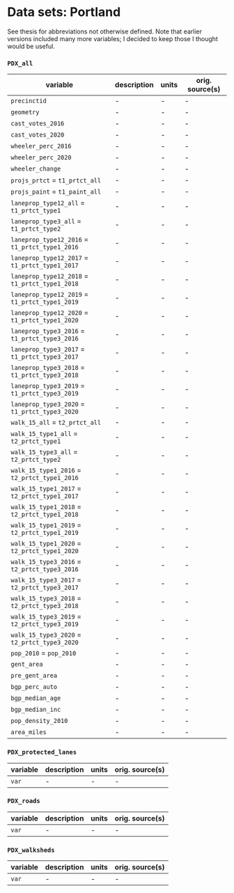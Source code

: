 # Data sets: Portland

See thesis for abbreviations not otherwise defined. Note that earlier versions included many more variables; I decided to keep those I thought would be useful.

### `PDX_all`

| variable  | description | units | orig. source(s) |
| --------- | ----------- | ----- | ----- |
| `precinctid` | - | - | - | - |
| `geometry` | - | - | - | - |
| `cast_votes_2016` | - | - | - | - |
| `cast_votes_2020` | - | - | - | - |
| `wheeler_perc_2016` | - | - | - | - |
| `wheeler_perc_2020` | - | - | - | - |
| `wheeler_change` | - | - | - | - |
| `projs_prtct` = `t1_prtct_all` | - | - | - | - |
| `projs_paint` = `t1_paint_all` | - | - | - | - |
| `laneprop_type12_all` = `t1_prtct_type1` | - | - | - | - |
| `laneprop_type3_all` = `t1_prtct_type2` | - | - | - | - |
| `laneprop_type12_2016` = `t1_prtct_type1_2016` | - | - | - | - |
| `laneprop_type12_2017` = `t1_prtct_type1_2017` | - | - | - | - |
| `laneprop_type12_2018` = `t1_prtct_type1_2018` | - | - | - | - |
| `laneprop_type12_2019` = `t1_prtct_type1_2019` | - | - | - | - |
| `laneprop_type12_2020` = `t1_prtct_type1_2020` | - | - | - | - |
| `laneprop_type3_2016` = `t1_prtct_type3_2016` | - | - | - | - |
| `laneprop_type3_2017` = `t1_prtct_type3_2017` | - | - | - | - |
| `laneprop_type3_2018` = `t1_prtct_type3_2018` | - | - | - | - |
| `laneprop_type3_2019` = `t1_prtct_type3_2019` | - | - | - | - |
| `laneprop_type3_2020` = `t1_prtct_type3_2020` | - | - | - | - |
| `walk_15_all` = `t2_prtct_all` | - | - | - | - |
| `walk_15_type1_all` = `t2_prtct_type1` | - | - | - | - |
| `walk_15_type3_all` = `t2_prtct_type2` | - | - | - | - |
| `walk_15_type1_2016` = `t2_prtct_type1_2016` | - | - | - | - |
| `walk_15_type1_2017` = `t2_prtct_type1_2017` | - | - | - | - |
| `walk_15_type1_2018` = `t2_prtct_type1_2018` | - | - | - | - |
| `walk_15_type1_2019` = `t2_prtct_type1_2019` | - | - | - | - |
| `walk_15_type1_2020` = `t2_prtct_type1_2020` | - | - | - | - |
| `walk_15_type3_2016` = `t2_prtct_type3_2016` | - | - | - | - |
| `walk_15_type3_2017` = `t2_prtct_type3_2017` | - | - | - | - |
| `walk_15_type3_2018` = `t2_prtct_type3_2018` | - | - | - | - |
| `walk_15_type3_2019` = `t2_prtct_type3_2019` | - | - | - | - |
| `walk_15_type3_2020` = `t2_prtct_type3_2020` | - | - | - | - |
| `pop_2010` = `pop_2010` | - | - | - | - |
| `gent_area` | - | - | - | - |
| `pre_gent_area` | - | - | - | - |
| `bgp_perc_auto` | - | - | - | - |
| `bgp_median_age` | - | - | - | - |
| `bgp_median_inc` | - | - | - | - |
| `pop_density_2010` | - | - | - | - |
| `area_miles` | - | - | - | - |

### `PDX_protected_lanes`

| variable  | description | units | orig. source(s) |
| --------- | ----------- | ----- | ----- |
| `var` | - | - | - | - |


### `PDX_roads`

| variable  | description | units | orig. source(s) |
| --------- | ----------- | ----- | ----- |
| `var` | - | - | - | - |

### `PDX_walksheds`

| variable  | description | units | orig. source(s) |
| --------- | ----------- | ----- | ----- |
| `var` | - | - | - | - |
